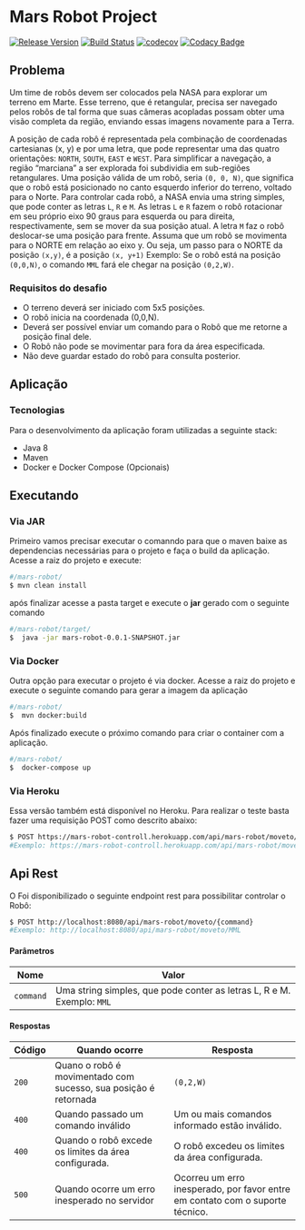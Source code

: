 # Mars Robot Project
[![Release Version](https://img.shields.io/github/release/diegosilva13/mars-robot.svg)](https://github.com/diegosilva13/mars-robot/tree/v2.1)
[![Build Status](https://travis-ci.org/diegosilva13/mars-robot.svg?branch=master)](https://travis-ci.org/diegosilva13/mars-robot)
[![codecov](https://codecov.io/gh/diegosilva13/mars-robot/branch/master/graph/badge.svg)](https://codecov.io/gh/diegosilva13/mars-robot)
[![Codacy Badge](https://api.codacy.com/project/badge/Grade/a909853e988e408abde3faef88049776)](https://www.codacy.com/app/diegosilva13/mars-robot?utm_source=github.com&amp;utm_medium=referral&amp;utm_content=diegosilva13/mars-robot&amp;utm_campaign=Badge_Grade)

## Problema
Um time de robôs devem ser colocados pela NASA para explorar um terreno em Marte.
Esse terreno, que é retangular, precisa ser navegado pelos robôs de tal forma que suas câmeras acopladas possam obter uma visão completa da região, enviando essas imagens novamente para a Terra.

A posição de cada robô é representada pela combinação de coordenadas cartesianas (x, y) e por uma letra, que pode representar uma das quatro orientações: `NORTH`, `SOUTH`, `EAST` e `WEST`. Para simplificar a navegação, a região “marciana” a ser explorada foi subdividia em sub-regiões retangulares.
Uma posição válida de um robô, seria `(0, 0, N)`, que significa que o robô está posicionado no canto esquerdo inferior do terreno, voltado para o Norte.
Para controlar cada robô, a NASA envia uma string simples, que pode conter as letras `L`, `R` e `M`. As letras `L` e `R` fazem o robô rotacionar em seu próprio eixo 90 graus para esquerda ou para direita, respectivamente, sem se mover da sua posição atual. A letra `M` faz o robô deslocar-se uma posição para frente.
Assuma que um robô se movimenta para o NORTE em relação ao eixo y. Ou seja, um passo para o NORTE da posição `(x,y)`, é a posição `(x, y+1)`
Exemplo: Se o robô está na posição `(0,0,N)`, o comando `MML` fará ele chegar na posição `(0,2,W)`.

### Requisitos do desafio

* O terreno deverá ser iniciado com 5x5 posições.
* O robô inicia na coordenada (0,0,N).
* Deverá ser possível enviar um comando para o Robô que me retorne a posição final dele.
* O Robô não pode se movimentar para fora da área especificada.
* Não deve guardar estado do robô para consulta posterior.

## Aplicação
### Tecnologias

Para o desenvolvimento da aplicação foram utilizadas a seguinte stack:

* Java 8
* Maven
* Docker e Docker Compose (Opcionais)

## Executando

### Via JAR

Primeiro vamos precisar executar o comanndo para que o maven baixe as dependencias necessárias para o projeto e faça o build da aplicação. Acesse a raiz do projeto e execute:

```sh
#/mars-robot/
$ mvn clean install
```
após finalizar acesse a pasta target e execute o **jar** gerado com o seguinte comando

```sh
#/mars-robot/target/
$  java -jar mars-robot-0.0.1-SNAPSHOT.jar
```

### Via Docker
Outra opção para executar o projeto é via docker.
Acesse a raiz do projeto e execute o seguinte comando para gerar a imagem da aplicação

```sh
#/mars-robot/
$  mvn docker:build
```
Após finalizado execute o próximo comando para criar o container com a aplicação.

```sh
#/mars-robot/
$  docker-compose up
```
### Via Heroku
Essa versão também está disponível no Heroku. Para realizar o teste basta fazer uma requisição POST como descrito abaixo:

```sh
$ POST https://mars-robot-controll.herokuapp.com/api/mars-robot/moveto/{{comand}}
#Exemplo: https://mars-robot-controll.herokuapp.com/api/mars-robot/moveto/MML
```

## Api Rest

O Foi disponibilizado o seguinte endpoint rest para possibilitar controlar o Robô:
```sh
$ POST http://localhost:8080/api/mars-robot/moveto/{command}
#Exemplo: http://localhost:8080/api/mars-robot/moveto/MML
```

#### Parâmetros
| Nome | Valor |
| ---- | ----- |
| `command` | Uma string simples, que pode conter as letras L, R e M. Exemplo: `MML` |

#### Respostas

| Código | Quando ocorre | Resposta |
| ---- | ----- | ----- |
| `200` | Quano o robô é movimentado com sucesso, sua posição é retornada | `(0,2,W)` |
| `400` | Quando passado um comando inválido | Um ou mais comandos informado estão inválido. |
| `400` | Quando o robô excede os limites da área configurada. | O robô excedeu os limites da área configurada. |
| `500` | Quando ocorre um erro inesperado no servidor | Ocorreu um erro inesperado, por favor entre em contato com o suporte técnico. |


